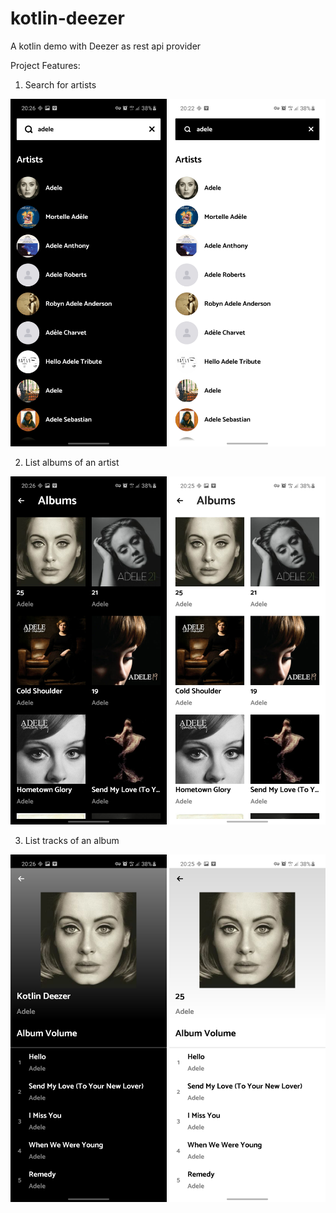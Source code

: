 # kotlin-deezer
A kotlin demo with Deezer as rest api provider

Project Features:

1. Search for artists

<img src="screenshots/search_dark.jpg" width="250" /> <img src="screenshots/search_light.jpg" width="250" />

2. List albums of an artist

<img src="screenshots/albums_dark.jpg" width="250" /> <img src="screenshots/albums_light.jpg" width="250" />

3. List tracks of an album

<img src="screenshots/tracks_dark.jpg" width="250" /> <img src="screenshots/tracks_light.jpg" width="250" />
